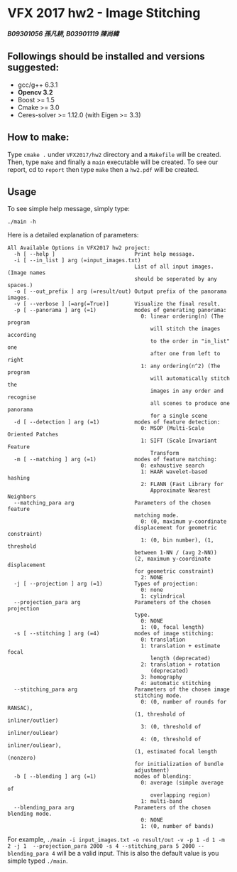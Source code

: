 # VFX 2017 hw2 - Image Stitching
***B09301056 孫凡耕, B03901119 陳尚緯***

## Followings should be installed and versions suggested:
- gcc/g++ 6.3.1
- **Opencv 3.2**
- Boost >= 1.5
- Cmake >= 3.0
- Ceres-solver >= 1.12.0 (with Eigen >= 3.3)

## How to make:
Type `cmake .` under `VFX2017/hw2` directory and a `Makefile` will be created.
Then, type `make` and finally a `main` executable will be created.
To see our report, cd to `report` then type `make` then a `hw2.pdf` will be created.

## Usage
To see simple help message, simply type:
```
./main -h
```
Here is a detailed explanation of parameters:
```
All Available Options in VFX2017 hw2 project:
  -h [ --help ]                         Print help message.
  -i [ --in_list ] arg (=input_images.txt)
                                        List of all input images. (Image names 
                                        should be seperated by any spaces.)
  -o [ --out_prefix ] arg (=result/out) Output prefix of the panorama images.
  -v [ --verbose ] [=arg(=True)]        Visualize the final result.
  -p [ --panorama ] arg (=1)            modes of generating panorama:
                                          0: linear ordering(n) (The program 
                                             will stitch the images according 
                                             to the order in "in_list" one 
                                             after one from left to right
                                          1: any ordering(n^2) (The program 
                                             will automatically stitch the 
                                             images in any order and recognise 
                                             all scenes to produce one panorama
                                             for a single scene
  -d [ --detection ] arg (=1)           modes of feature detection:
                                          0: MSOP (Multi-Scale Oriented Patches
                                          1: SIFT (Scale Invariant Feature 
                                             Transform
  -m [ --matching ] arg (=1)            modes of feature matching:
                                          0: exhaustive search
                                          1: HAAR wavelet-based hashing
                                          2: FLANN (Fast Library for 
                                             Approximate Nearest Neighbors
  --matching_para arg                   Parameters of the chosen feature 
                                        matching mode.
                                          0: (0, maximum y-coordinate 
                                        displacement for geometric constraint)
                                          1: (0, bin number), (1, threshold 
                                        between 1-NN / (avg 2-NN))
                                        (2, maximum y-coordinate displacement 
                                        for geometric constraint)
                                          2: NONE
  -j [ --projection ] arg (=1)          Types of projection:
                                          0: none
                                          1: cylindrical
  --projection_para arg                 Parameters of the chosen projection 
                                        type.
                                          0: NONE
                                          1: (0, focal length)
  -s [ --stitching ] arg (=4)           modes of image stitching:
                                          0: translation
                                          1: translation + estimate focal 
                                             length (deprecated)
                                          2: translation + rotation 
                                             (deprecated)
                                          3: homography
                                          4: automatic stitching
  --stitching_para arg                  Parameters of the chosen image 
                                        stitching mode.
                                          0: (0, number of rounds for RANSAC), 
                                        (1, threshold of inliner/outlier)
                                          3: (0, threshold of inliner/ouliear)
                                          4: (0, threshold of inliner/ouliear),
                                        (1, estimated focal length (nonzero) 
                                        for initialization of bundle 
                                        adjustment)
  -b [ --blending ] arg (=1)            modes of blending:
                                          0: average (simple average of 
                                             overlapping region)
                                          1: multi-band
  --blending_para arg                   Parameters of the chosen blending mode.
                                          0: NONE
                                          1: (0, number of bands)
```
For example, `./main -i input_images.txt -o result/out -v -p 1 -d 1 -m 2 -j 1 
--projection_para 2000 -s 4 --stitching_para 5 2000 --blending_para 4` will be 
a valid input. This is also the default value is you simple typed `./main`.

